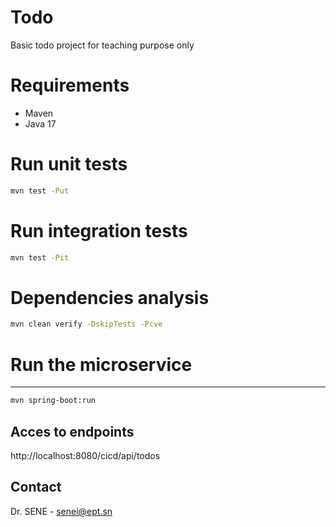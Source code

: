 
# Todo
Basic todo project for teaching purpose only 

# Requirements
<ul>
 <li>Maven </li>
  <li>Java 17</li>
</ul>

# Run unit tests
```sh
mvn test -Put
```

# Run integration tests
```sh
mvn test -Pit
```
# Dependencies analysis
```sh
mvn clean verify -DskipTests -Pcve
```

# Run the microservice
 --- 
```sh
mvn spring-boot:run
```

## Acces to endpoints
http://localhost:8080/cicd/api/todos


## Contact

Dr. SENE - <a href="mailto:senei@ept.sn">senei@ept.sn</a>

